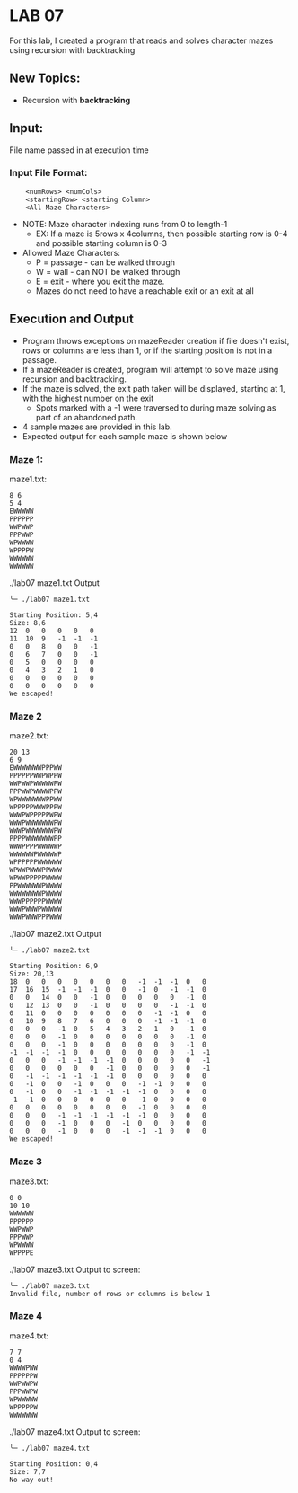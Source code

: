 # LAB 07
 For this lab, I created a program that reads and solves character mazes using recursion with backtracking

## New Topics:
  * Recursion with **backtracking**

## Input:
  File name passed in at execution time
### Input File Format:
```
    <numRows> <numCols>
    <startingRow> <starting Column>
    <All Maze Characters>
```
  * NOTE: Maze character indexing runs from 0 to length-1
    * EX: If a maze is 5rows x 4columns, then possible starting row is 0-4 and possible starting column is 0-3 
  * Allowed Maze Characters:
    *  P = passage - can be walked through
    *  W = wall - can NOT be walked through
    *  E = exit - where you exit the maze. 
      *  Mazes do not need to have a reachable exit or an exit at all

## Execution and Output
  * Program throws exceptions on mazeReader creation if file doesn't exist, rows or columns are less than 1, or if the starting position is not in a passage.
  * If a mazeReader is created, program will attempt to solve maze using recursion and backtracking. 
  * If the maze is solved, the exit path taken will be displayed, starting at 1, with the highest number on the exit
    * Spots marked with a -1 were traversed to during maze solving as part of an abandoned path.  
  * 4 sample mazes are provided in this lab.
  * Expected output for each sample maze is shown below
### Maze 1: 
maze1.txt:
```
8 6
5 4
EWWWWW
PPPPPP
WWPWWP
PPPWWP
WPWWWW
WPPPPW
WWWWWW
WWWWWW
```
./lab07 maze1.txt
Output
```
╰─ ./lab07 maze1.txt

Starting Position: 5,4
Size: 8,6
12	0	0	0	0	0
11	10	9	-1	-1	-1
0	0	8	0	0	-1
0	6	7	0	0	-1
0	5	0	0	0	0
0	4	3	2	1	0
0	0	0	0	0	0
0	0	0	0	0	0
We escaped!

```
### Maze 2
maze2.txt:
```
20 13
6 9
EWWWWWWWPPPWW
PPPPPPWWPWPPW
WWPWWPWWWWWPW
PPPWWPWWWWPPW
WPWWWWWWWPPWW
WPPPPPWWWPPPW
WWWPWPPPPPWPW
WWWPWWWWWWWPW
WWWPWWWWWWWPW
PPPPWWWWWWWPP
WWWPPPPWWWWWP
WWWWWWPWWWWWP
WPPPPPPWWWWWW
WPWWPWWWPPWWW
WPWWPPPPPWWWW
PPWWWWWWPWWWW
WWWWWWWWPWWWW
WWWPPPPPPWWWW
WWWPWWWPWWWWW
WWWPWWWPPPWWW
```
./lab07 maze2.txt
Output
```
╰─ ./lab07 maze2.txt

Starting Position: 6,9
Size: 20,13
18	0	0	0	0	0	0	0	-1	-1	-1	0	0
17	16	15	-1	-1	-1	0	0	-1	0	-1	-1	0
0	0	14	0	0	-1	0	0	0	0	0	-1	0
0	12	13	0	0	-1	0	0	0	0	-1	-1	0
0	11	0	0	0	0	0	0	0	-1	-1	0	0
0	10	9	8	7	6	0	0	0	-1	-1	-1	0
0	0	0	-1	0	5	4	3	2	1	0	-1	0
0	0	0	-1	0	0	0	0	0	0	0	-1	0
0	0	0	-1	0	0	0	0	0	0	0	-1	0
-1	-1	-1	-1	0	0	0	0	0	0	0	-1	-1
0	0	0	-1	-1	-1	-1	0	0	0	0	0	-1
0	0	0	0	0	0	-1	0	0	0	0	0	-1
0	-1	-1	-1	-1	-1	-1	0	0	0	0	0	0
0	-1	0	0	-1	0	0	0	-1	-1	0	0	0
0	-1	0	0	-1	-1	-1	-1	-1	0	0	0	0
-1	-1	0	0	0	0	0	0	-1	0	0	0	0
0	0	0	0	0	0	0	0	-1	0	0	0	0
0	0	0	-1	-1	-1	-1	-1	-1	0	0	0	0
0	0	0	-1	0	0	0	-1	0	0	0	0	0
0	0	0	-1	0	0	0	-1	-1	-1	0	0	0
We escaped!
```
### Maze 3
maze3.txt:
```
0 0
10 10
WWWWWW
PPPPPP
WWPWWP
PPPWWP
WPWWWW
WPPPPE
```
./lab07 maze3.txt
Output to screen:
```
╰─ ./lab07 maze3.txt
Invalid file, number of rows or columns is below 1

```
### Maze 4
maze4.txt:
```
7 7
0 4
WWWWPWW
PPPPPPW
WWPWWPW
PPPWWPW
WPWWWWW
WPPPPPW
WWWWWWW
```
./lab07 maze4.txt
Output to screen:
```
╰─ ./lab07 maze4.txt

Starting Position: 0,4
Size: 7,7
No way out!
```
